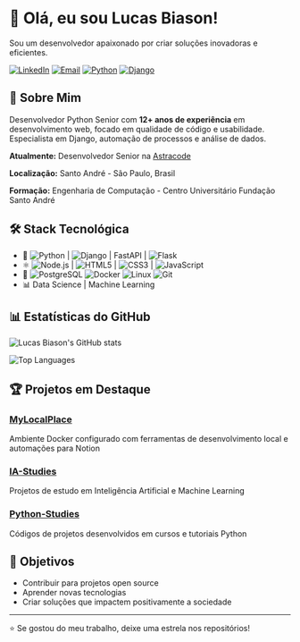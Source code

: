 # 👋 Olá, eu sou Lucas Biason!

Sou um desenvolvedor apaixonado por criar soluções inovadoras e eficientes.

[![LinkedIn](https://img.shields.io/badge/LinkedIn-0077B5?style=for-the-badge&logo=linkedin&logoColor=white)](https://www.linkedin.com/in/lucas-biason/)
[![Email](https://img.shields.io/badge/Email-D14836?style=for-the-badge&logo=gmail&logoColor=white)](mailto:lucas.biason@foxcodesoftware.com)
[![Python](https://img.shields.io/badge/Python-3776AB?style=for-the-badge&logo=python&logoColor=white)](https://www.python.org/)
[![Django](https://img.shields.io/badge/Django-092E20?style=for-the-badge&logo=django&logoColor=white)](https://www.djangoproject.com/)


## 🚀 Sobre Mim

Desenvolvedor Python Senior com **12+ anos de experiência** em desenvolvimento web, focado em qualidade de código e usabilidade. Especialista em Django, automação de processos e análise de dados.

**Atualmente:** Desenvolvedor Senior na [Astracode](https://astracode.com.br/)

**Localização:** Santo André - São Paulo, Brasil

**Formação:** Engenharia de Computação - Centro Universitário Fundação Santo André


## 🛠️ Stack Tecnológica
- 🐍 ![Python](https://img.shields.io/badge/Python-3776AB?style=flat&logo=python&logoColor=white) | 
![Django](https://img.shields.io/badge/Django-092E20?style=flat&logo=django&logoColor=white) | FastAPI | ![Flask](https://img.shields.io/badge/Flask-000000?style=flat&logo=flask&logoColor=white)
- ⚛️ ![Node.js](https://img.shields.io/badge/Node.js-43853D?style=flat&logo=node.js&logoColor=white) | 
![HTML5](https://img.shields.io/badge/HTML5-E34F26?style=flat&logo=html5&logoColor=white) |
![CSS3](https://img.shields.io/badge/CSS3-1572B6?style=flat&logo=css3&logoColor=white) |
![JavaScript](https://img.shields.io/badge/JavaScript-F7DF1E?style=flat&logo=javascript&logoColor=black)
- 🐳 
![PostgreSQL](https://img.shields.io/badge/PostgreSQL-316192?style=flat&logo=postgresql&logoColor=white)
![Docker](https://img.shields.io/badge/Docker-2496ED?style=flat&logo=docker&logoColor=white)
![Linux](https://img.shields.io/badge/Linux-FCC624?style=flat&logo=linux&logoColor=black)
![Git](https://img.shields.io/badge/Git-F05032?style=flat&logo=git&logoColor=white)
- 📊 Data Science | Machine Learning

## 📊 Estatísticas do GitHub

![Lucas Biason's GitHub stats](https://github-readme-stats.vercel.app/api?username=LucasBiason&show_icons=true&theme=radical)

![Top Languages](https://github-readme-stats.vercel.app/api/top-langs/?username=LucasBiason&layout=compact&theme=radical)

## 🏆 Projetos em Destaque

### [MyLocalPlace](https://github.com/LucasBiason/MyLocalPlace)
Ambiente Docker configurado com ferramentas de desenvolvimento local e automações para Notion

### [IA-Studies](https://github.com/LucasBiason/IA-Studies)
Projetos de estudo em Inteligência Artificial e Machine Learning

### [Python-Studies](https://github.com/LucasBiason/Python-Studies)
Códigos de projetos desenvolvidos em cursos e tutoriais Python

## 🎯 Objetivos
- Contribuir para projetos open source
- Aprender novas tecnologias
- Criar soluções que impactem positivamente a sociedade

---
⭐ Se gostou do meu trabalho, deixe uma estrela nos repositórios!


